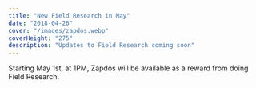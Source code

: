```yaml
---
title: "New Field Research in May"
date: "2018-04-26"
cover: "/images/zapdos.webp"
coverHeight: "275"
description: "Updates to Field Research coming soon"
---
```


Starting May 1st, at 1PM, Zapdos will be available as a reward from doing Field Research.